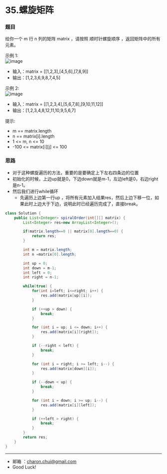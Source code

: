 35.螺旋矩阵
===


### 题目


给你一个 m 行 n 列的矩阵 matrix ，请按照 顺时针螺旋顺序 ，返回矩阵中的所有元素。
 

示例 1:    
![image](https://raw.githubusercontent.com/CharonChui/Pictures/master/spiralOrder_1.png?raw=true)

- 输入：matrix = [[1,2,3],[4,5,6],[7,8,9]]
- 输出：[1,2,3,6,9,8,7,4,5]

示例 2:    
![image](https://raw.githubusercontent.com/CharonChui/Pictures/master/spiralOrder_2.png?raw=true)

- 输入：matrix = [[1,2,3,4],[5,6,7,8],[9,10,11,12]]
- 输出：[1,2,3,4,8,12,11,10,9,5,6,7]
 

提示:    

- m == matrix.length
- n == matrix[i].length
- 1 <= m, n <= 10
- -100 <= matrix[i][j] <= 100


### 思路

- 对于这种螺旋遍历的方法，重要的是要确定上下左右四条边的位置
- 初始化的时候，上边up就是0，下边down就是m-1，左边left是0，右边right是n-1。
- 然后我们进行while循环
    - 先遍历上边第一行up ，将所有元素加入结果res，然后上边下移一位，如果此时上边大于下边，说明此时已经遍历完成了，直接break。


```java
class Solution {
    public List<Integer> spiralOrder(int[][] matrix) {
        List<Integer> res=new ArrayList<Integer>();

        if(matrix.length==0 || matrix[0].length==0) {
            return res;
        }

        int m = matrix.length;
        int n =matrix[0].length;

        int up = 0;
        int down = m-1;
        int left = 0;
        int right = n-1;

        while(true) {
            for(int i=left; i<=right; i++) {
            	res.add(matrix[up][i]);
            }

            if (++up > down) {
            	break;
            }

            for (int i = up; i <= down; i++) {
            	res.add(matrix[i][right]);
            }

            if (--right < left) {
            	break;
            }

            for (int i = right; i >= left; i--) {
            	res.add(matrix[down][i]);
            }

            if (--down < up) {
            	break;
            }

            for (int i = down; i >= up; i--) {
            	res.add(matrix[i][left]);
            }

            if (++left > right) {
            	break;
            }
        }
        return res;
    }
}
```

---
- 邮箱 ：charon.chui@gmail.com  
- Good Luck! 

	
